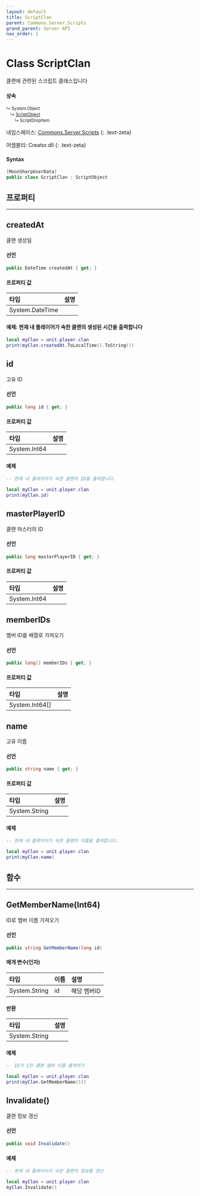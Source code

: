```yaml
---
layout: default
title: ScriptClan
parent: Commons.Server.Scripts
grand_parent: Server API
nav_order: 1
---
```


# Class ScriptClan

클랜에 관련된 스크립트 클래스입니다


#### 상속

<div class="code-example" markdown="1" style = "font-size:0.8em;">
↳ System.Object<br/>
　↳ <a href = "../ScriptObject">ScriptObject</a><br/>
　　↳ ScriptDropItem
</div>

네임스페이스: [Commons.Server.Scripts](../)
{: .text-zeta}

어셈블리: Creator.dll
{: .text-zeta}

#### Syntax

```cs
[MoonSharpUserData]
public class ScriptClan : ScriptObject
```

## 프로퍼티
---

## createdAt

클랜 생성일

#### 선언

```cs
public DateTime createdAt { get; }
```

#### 프로퍼티 값

|타입|설명|
|:-|:-|
|System.DateTime|

#### 예제: 현재 내 플레이어가 속한 클랜의 생성된 시간을 출력합니다

```lua
local myClan = unit.player.clan
print(myClan.createdAt.ToLocalTime().ToString())
```

## id

고유 ID

#### 선언

```cs
public long id { get; }
```

#### 프로퍼티 값

|타입|설명|
|:-|:-|
|System.Int64|

#### 예제

```lua
-- 현재 내 플레이어가 속한 클랜의 ID를 출력합니다.

local myClan = unit.player.clan
print(myClan.id)
```

## masterPlayerID

클랜 마스터의 ID

#### 선언

```cs
public long masterPlayerID { get; }
```

#### 프로퍼티 값

|타입         |설명   |
|:------------|:-----|
|System.Int64|       |

## memberIDs

멤버 ID를 배열로 가져오기

#### 선언

```cs
public long[] memberIDs { get; }
```

#### 프로퍼티 값

|타입         |설명       |
|:------------|:---------|
|System.Int64[]|         |

## name

고유 이름

#### 선언

```cs
public string name { get; }
```

#### 프로퍼티 값

|타입|설명|
|:-|:-|
|System.String|

#### 예제

```lua
-- 현재 내 플레이어가 속한 클랜의 이름을 출력합니다.

local myClan = unit.player.clan
print(myClan.name)
```

## 함수
---

## GetMemberName(Int64)

ID로 멤버 이름 가져오기

#### 선언

```cs
public string GetMemberName(long id)
```

#### 매개 변수(인자)

|타입          |이름       |설명       |
|:------------|:---------|:------------|
|System.String|id          |해당 멤버ID  |

#### 반환

|타입          |설명       |
|:------------|:---------|
|System.String|          |

#### 예제

```lua
-- ID가 1인 클랜 맴버 이름 출력하기

local myClan = unit.player.clan
print(myClan.GetMemberName(1))
```

## Invalidate()

클랜 정보 갱신

#### 선언

```cs
public void Invalidate()
```

#### 예제

```lua
-- 현재 내 플레이어가 속한 클랜의 정보를 갱신

local myClan = unit.player.clan
myClan.Invalidate()
```
